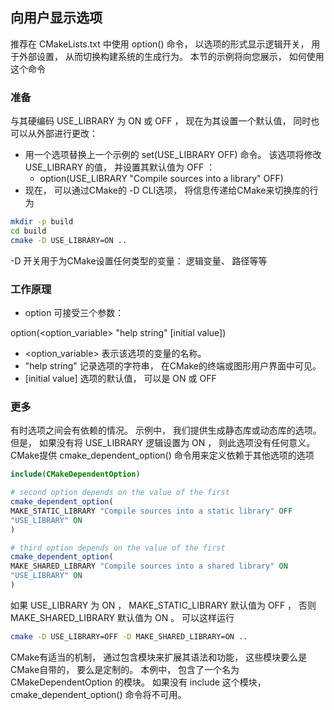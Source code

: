 ## 向用户显示选项

推荐在 CMakeLists.txt 中使用 option() 命令， 以选项的形式显示逻辑开关， 用于外部设置， 从而切换构建系统的生成行为。 本节的示例将向您展示， 如何使用这个命令


### 准备
与其硬编码 USE_LIBRARY 为 ON 或 OFF ， 现在为其设置一个默认值， 同时也可以从外部进行更改：

- 用一个选项替换上一个示例的 set(USE_LIBRARY OFF) 命令。 该选项将修改 USE_LIBRARY 的值， 并设置其默认值为 OFF ：
    - option(USE_LIBRARY "Compile sources into a library" OFF)
- 现在， 可以通过CMake的 -D CLI选项， 将信息传递给CMake来切换库的行为

```sh
mkdir -p build
cd build
cmake -D USE_LIBRARY=ON ..

```
-D 开关用于为CMake设置任何类型的变量： 逻辑变量、 路径等等

### 工作原理
- option 可接受三个参数：

option(<option_variable> "help string" [initial value])
- <option_variable> 表示该选项的变量的名称。
- "help string" 记录选项的字符串， 在CMake的终端或图形用户界面中可见。
- [initial value] 选项的默认值， 可以是 ON 或 OFF

### 更多
有时选项之间会有依赖的情况。 示例中， 我们提供生成静态库或动态库的选项。 但是， 如果没有将 USE_LIBRARY 逻辑设置为 ON ， 则此选项没有任何意义。 CMake提供 cmake_dependent_option() 命令用来定义依赖于其他选项的选项

```cmake
include(CMakeDependentOption)

# second option depends on the value of the first
cmake_dependent_option(
MAKE_STATIC_LIBRARY "Compile sources into a static library" OFF
"USE_LIBRARY" ON
)

# third option depends on the value of the first
cmake_dependent_option(
MAKE_SHARED_LIBRARY "Compile sources into a shared library" ON
"USE_LIBRARY" ON
)

```
如果 USE_LIBRARY 为 ON ， MAKE_STATIC_LIBRARY 默认值为 OFF ， 否则 MAKE_SHARED_LIBRARY 默认值为 ON 。 可以这样运行

```sh
cmake -D USE_LIBRARY=OFF -D MAKE_SHARED_LIBRARY=ON ..
```


CMake有适当的机制， 通过包含模块来扩展其语法和功能， 这些模块要么是CMake自带的， 要么是定制的。 本例中， 包含了一个名为 CMakeDependentOption 的模块。 如果没有 include 这个模块， cmake_dependent_option() 命令将不可用。

